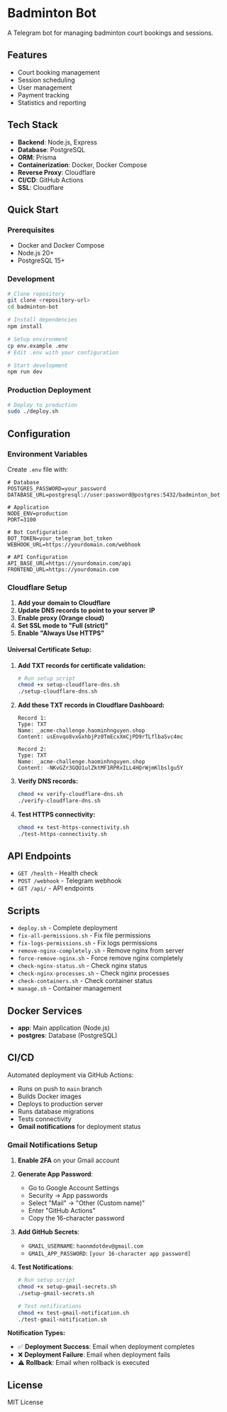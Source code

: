 # Badminton Bot

A Telegram bot for managing badminton court bookings and sessions.

## Features

- Court booking management
- Session scheduling
- User management
- Payment tracking
- Statistics and reporting

## Tech Stack

- **Backend**: Node.js, Express
- **Database**: PostgreSQL
- **ORM**: Prisma
- **Containerization**: Docker, Docker Compose
- **Reverse Proxy**: Cloudflare
- **CI/CD**: GitHub Actions
- **SSL**: Cloudflare

## Quick Start

### Prerequisites

- Docker and Docker Compose
- Node.js 20+
- PostgreSQL 15+

### Development

```bash
# Clone repository
git clone <repository-url>
cd badminton-bot

# Install dependencies
npm install

# Setup environment
cp env.example .env
# Edit .env with your configuration

# Start development
npm run dev
```

### Production Deployment

```bash
# Deploy to production
sudo ./deploy.sh
```

## Configuration

### Environment Variables

Create `.env` file with:

```env
# Database
POSTGRES_PASSWORD=your_password
DATABASE_URL=postgresql://user:password@postgres:5432/badminton_bot

# Application
NODE_ENV=production
PORT=3100

# Bot Configuration
BOT_TOKEN=your_telegram_bot_token
WEBHOOK_URL=https://yourdomain.com/webhook

# API Configuration
API_BASE_URL=https://yourdomain.com/api
FRONTEND_URL=https://yourdomain.com
```

### Cloudflare Setup

1. **Add your domain to Cloudflare**
2. **Update DNS records to point to your server IP**
3. **Enable proxy (Orange cloud)**
4. **Set SSL mode to "Full (strict)"**
5. **Enable "Always Use HTTPS"**

#### **Universal Certificate Setup:**

1. **Add TXT records for certificate validation:**
   ```bash
   # Run setup script
   chmod +x setup-cloudflare-dns.sh
   ./setup-cloudflare-dns.sh
   ```

2. **Add these TXT records in Cloudflare Dashboard:**
   ```
   Record 1:
   Type: TXT
   Name: _acme-challenge.haominhnguyen.shop
   Content: usEnvqo8vxGxhbjPz0TmEcxXmCjPD9rTLflbaSvc4mc
   
   Record 2:
   Type: TXT
   Name: _acme-challenge.haominhnguyen.shop
   Content: -NKvGZr3GQU1ulZktMF1RPRxILL4HQrWjmKlbslgu5Y
   ```

3. **Verify DNS records:**
   ```bash
   chmod +x verify-cloudflare-dns.sh
   ./verify-cloudflare-dns.sh
   ```

4. **Test HTTPS connectivity:**
   ```bash
   chmod +x test-https-connectivity.sh
   ./test-https-connectivity.sh
   ```

## API Endpoints

- `GET /health` - Health check
- `POST /webhook` - Telegram webhook
- `GET /api/` - API endpoints

## Scripts

- `deploy.sh` - Complete deployment
- `fix-all-permissions.sh` - Fix file permissions
- `fix-logs-permissions.sh` - Fix logs permissions
- `remove-nginx-completely.sh` - Remove nginx from server
- `force-remove-nginx.sh` - Force remove nginx completely
- `check-nginx-status.sh` - Check nginx status
- `check-nginx-processes.sh` - Check nginx processes
- `check-containers.sh` - Check container status
- `manage.sh` - Container management

## Docker Services

- **app**: Main application (Node.js)
- **postgres**: Database (PostgreSQL)

## CI/CD

Automated deployment via GitHub Actions:
- Runs on push to `main` branch
- Builds Docker images
- Deploys to production server
- Runs database migrations
- Tests connectivity
- **Gmail notifications** for deployment status

### Gmail Notifications Setup

1. **Enable 2FA** on your Gmail account
2. **Generate App Password**:
   - Go to Google Account Settings
   - Security → App passwords
   - Select "Mail" → "Other (Custom name)"
   - Enter "GitHub Actions"
   - Copy the 16-character password

3. **Add GitHub Secrets**:
   - `GMAIL_USERNAME`: `haonmdotdev@gmail.com`
   - `GMAIL_APP_PASSWORD`: `[your 16-character app password]`

4. **Test Notifications**:
   ```bash
   # Run setup script
   chmod +x setup-gmail-secrets.sh
   ./setup-gmail-secrets.sh
   
   # Test notifications
   chmod +x test-gmail-notification.sh
   ./test-gmail-notification.sh
   ```

**Notification Types:**
- ✅ **Deployment Success**: Email when deployment completes
- ❌ **Deployment Failure**: Email when deployment fails
- ⚠️ **Rollback**: Email when rollback is executed

## License

MIT License